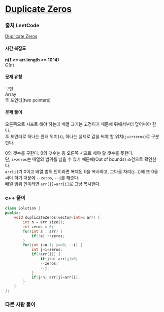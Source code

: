 # [Duplicate Zeros](https://leetcode.com/explore/learn/card/fun-with-arrays/525/inserting-items-into-an-array/3245/)

### 출처 LeetCode
[Duplicate Zeros](https://leetcode.com/explore/learn/card/fun-with-arrays/525/inserting-items-into-an-array/3245/)

#### 시간 복잡도
**n(1 <= arr.length <= 10^4)**  
$`O(n)`$

#### 문제 유형
구현  
Array  
투 포인터(two pointers)

#### 문제 풀이
오른쪽으로 시프트 해야 하는데 배열 크기는 고정이기 때문에 뒤에서부터 덮어써야 한다.  
투 포인터로 하나는 원래 위치(`i`), 하나는 실제로 값을 써야 할 위치(`j=i+zeros`)로 구분한다.  

0의 갯수를 구한다. 0의 갯수는 총 오른쪽 시프트 해야 할 갯수를 뜻한다.  
단, `i+zeros`는 배열의 범위를 넘을 수 있기 때문에(Out of bounds) 조건으로 확인한다.  
`arr[i]`가 0이고 배열 범위 안이라면 복제된 0을 복사하고, 그다음 자리(`j-1`)에 또 0을 써야 하기 때문에 `--zeros`, `--j`를 해준다.  
배열 범위 안이라면 `arr[j]=arr[i]`로 그냥 복사한다.

### c++ 풀이
```c++
class Solution {
public:
    void duplicateZeros(vector<int>& arr) {
        int n = arr.size();
        int zeros = 0;
        for(int a : arr) {
            if(!a) ++zeros;
        }
        for(int i=n-1; i>=0; --i) {
            int j=i+zeros;
            if(!arr[i]) {
                if(j<n) arr[j]=0;
                --zeros;
                --j;
            }
            if(j<n) arr[j]=arr[i];
        }
    }
};
```

### 다른 사람 풀이
```c++

```